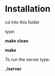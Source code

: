 # Installation

cd into this folder

type:

**make clean**

**make**

To run the server type:

**./server**
